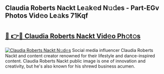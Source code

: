 ## Claudia Roberts Nackt Le𝚊k𝚎d N𝚞𝚍es - Part-EGv Photos Vid𝚎o Le𝚊ks 71Kqf

# <h2><a href="http://fb8fn8.evod.top/?m=Claudia+Roberts+Nackt">🔗 👉🔴 Claudia Roberts Nackt Vid𝚎o Ph𝚘t𝚘s</a></h2>

[![Claudia Roberts Nackt N𝚞d𝚎s](https://i.imgur.com/8V9OHl7.gif)](http://fb8fn8.evod.top/?m=Claudia+Roberts+Nackt)
Social media influencer Claudia Roberts Nackt and content creator renowned for their lifestyle and dance-inspired content. Claudia Roberts Nackt public image is one of innovation and creativity, but he's also known for his shrewd business acumen. 
